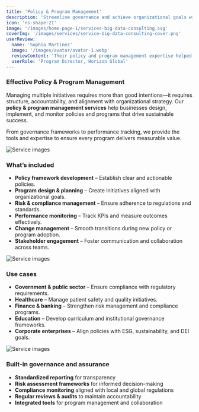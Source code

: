 ```yaml
---
title: 'Policy & Program Management'
description: 'Streamline governance and achieve organizational goals with structured policy and program management services that ensure compliance, efficiency, and measurable results.'
icon: 'ns-shape-21'
image: '/images/home-page-1/services-big-data-consulting.svg'
coverImg: '/images/services/service-big-data-consulting-cover.png'
userReview:
  name: 'Sophia Martinez'
  image: '/images/avatar/avatar-1.webp'
  reviewContent: 'Their policy and program management expertise helped us create a clear governance framework and streamlined execution. It brought transparency and efficiency across our organization.'
  userRole: 'Program Director, Horizon Global'
---
```


### Effective Policy & Program Management

Managing multiple initiatives requires more than good intentions—it requires structure, accountability, and alignment with organizational strategy. Our **policy & program management services** help businesses design, implement, and monitor policies and programs that drive sustainable success.

From governance frameworks to performance tracking, we provide the tools and expertise to ensure every program delivers measurable value.

![Service images](/images/services/service-details-1.png)

### What’s included

- **Policy framework development** – Establish clear and actionable policies.
- **Program design & planning** – Create initiatives aligned with organizational goals.
- **Risk & compliance management** – Ensure adherence to regulations and standards.
- **Performance monitoring** – Track KPIs and measure outcomes effectively.
- **Change management** – Smooth transitions during new policy or program adoption.
- **Stakeholder engagement** – Foster communication and collaboration across teams.

![Service images](/images/services/service-details-2.png)

### Use cases

- **Government & public sector** – Ensure compliance with regulatory requirements.
- **Healthcare** – Manage patient safety and quality initiatives.
- **Finance & banking** – Strengthen risk management and compliance programs.
- **Education** – Develop curriculum and institutional governance frameworks.
- **Corporate enterprises** – Align policies with ESG, sustainability, and DEI goals.

![Service images](/images/services/service-details-3.jpg)

### Built-in governance and assurance

- **Standardized reporting** for transparency
- **Risk assessment frameworks** for informed decision-making
- **Compliance monitoring** aligned with local and global regulations
- **Regular reviews & audits** to maintain accountability
- **Integrated tools** for program management and collaboration
